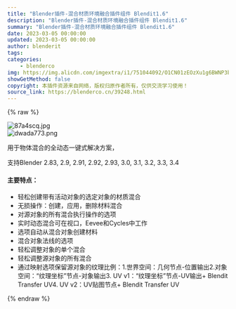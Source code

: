 ```yaml
---
title: "Blender插件-混合材质环境融合插件组件 Blendit1.6"
description: "Blender插件-混合材质环境融合插件组件 Blendit1.6"
summary: "Blender插件-混合材质环境融合插件组件 Blendit1.6"
date: 2023-03-05 00:00:00
updated: 2023-03-05 00:00:00
author: blenderit
tags: 
categories:
    - blenderco
img: https://img.alicdn.com/imgextra/i1/751044092/O1CN01zEOzXu1g6BWNP3bNs_!!751044092.jpg
showGetMethod: false
copyright: 本插件资源来自网络，版权归原作者所有，仅供交流学习使用！
source_link: https://blenderco.cn/39248.html
---
```


{% raw %}
<p><img class="aligncenter" src="https://img.alicdn.com/imgextra/i1/751044092/O1CN01zEOzXu1g6BWNP3bNs_!!751044092.jpg" alt="87a4scq.jpg "><br>
<img class="aligncenter" src="https://img.alicdn.com/imgextra/i2/751044092/O1CN01p1BM4Q1g6BTUSq05g_!!751044092.png" alt="dwada773.png"></p><p>用于物体混合的全动态一键式解决方案，</p><p>支持Blender 2.83, 2.9, 2.91, 2.92, 2.93, 3.0, 3.1, 3.2, 3.3, 3.4</p><h4>主要特点：</h4><ul>
<li>轻松创建带有活动对象的选定对象的材质混合</li>
<li>无损操作：创建，应用，删除材料混合</li>
<li>对源对象的所有混合执行操作的选项</li>
<li>实时动态混合可在视口，Eevee和Cycles中工作</li>
<li>选项自动从混合对象创建材料</li>
<li>混合对象法线的选项</li>
<li>轻松调整对象的单个混合</li>
<li>轻松调整源对象的所有混合</li>
<li>通过映射选项保留源对象的纹理比例：1.世界空间：几何节点-位置输出2.对象空间：“纹理坐标”节点-对象输出3. UV v1：“纹理坐标”节点-UV输出+ Blendit Transfer UV4. UV v2：UV贴图节点+ Blendit Transfer UV</li>
</ul>
<div style="display: none">blenderco</div>
{% endraw %}